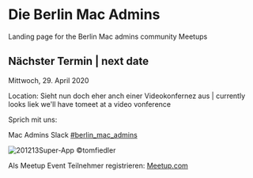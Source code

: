 # Die Berlin Mac Admins

Landing page for the Berlin Mac admins community Meetups

## Nächster Termin | next date

Mittwoch, 29. April 2020

Location: Sieht nun doch eher anch einer Videokonfernez aus | currently looks liek we'll have tomeet at a video vonference

Sprich mit uns:

Mac Admins Slack 
[#berlin_mac_admins](https://macadmins.slack.com/archives/CFEUHA7D0)

![201213Super-App](https://user-images.githubusercontent.com/60174138/72886224-b2ae7880-3d09-11ea-9aee-3075902e3a8b.jpg)
©tomfiedler

Als Meetup Event Teilnehmer registrieren:
[Meetup.com](https://www.meetup.com/de-DE/Berlin-Mac-Admins)

